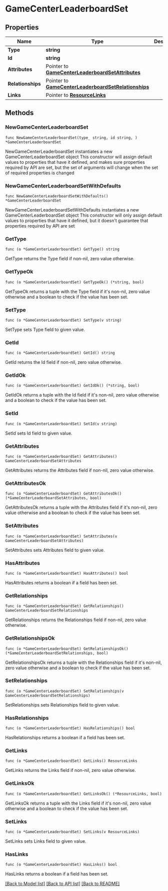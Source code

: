# GameCenterLeaderboardSet

## Properties

Name | Type | Description | Notes
------------ | ------------- | ------------- | -------------
**Type** | **string** |  | 
**Id** | **string** |  | 
**Attributes** | Pointer to [**GameCenterLeaderboardSetAttributes**](GameCenterLeaderboardSetAttributes.md) |  | [optional] 
**Relationships** | Pointer to [**GameCenterLeaderboardSetRelationships**](GameCenterLeaderboardSetRelationships.md) |  | [optional] 
**Links** | Pointer to [**ResourceLinks**](ResourceLinks.md) |  | [optional] 

## Methods

### NewGameCenterLeaderboardSet

`func NewGameCenterLeaderboardSet(type_ string, id string, ) *GameCenterLeaderboardSet`

NewGameCenterLeaderboardSet instantiates a new GameCenterLeaderboardSet object
This constructor will assign default values to properties that have it defined,
and makes sure properties required by API are set, but the set of arguments
will change when the set of required properties is changed

### NewGameCenterLeaderboardSetWithDefaults

`func NewGameCenterLeaderboardSetWithDefaults() *GameCenterLeaderboardSet`

NewGameCenterLeaderboardSetWithDefaults instantiates a new GameCenterLeaderboardSet object
This constructor will only assign default values to properties that have it defined,
but it doesn't guarantee that properties required by API are set

### GetType

`func (o *GameCenterLeaderboardSet) GetType() string`

GetType returns the Type field if non-nil, zero value otherwise.

### GetTypeOk

`func (o *GameCenterLeaderboardSet) GetTypeOk() (*string, bool)`

GetTypeOk returns a tuple with the Type field if it's non-nil, zero value otherwise
and a boolean to check if the value has been set.

### SetType

`func (o *GameCenterLeaderboardSet) SetType(v string)`

SetType sets Type field to given value.


### GetId

`func (o *GameCenterLeaderboardSet) GetId() string`

GetId returns the Id field if non-nil, zero value otherwise.

### GetIdOk

`func (o *GameCenterLeaderboardSet) GetIdOk() (*string, bool)`

GetIdOk returns a tuple with the Id field if it's non-nil, zero value otherwise
and a boolean to check if the value has been set.

### SetId

`func (o *GameCenterLeaderboardSet) SetId(v string)`

SetId sets Id field to given value.


### GetAttributes

`func (o *GameCenterLeaderboardSet) GetAttributes() GameCenterLeaderboardSetAttributes`

GetAttributes returns the Attributes field if non-nil, zero value otherwise.

### GetAttributesOk

`func (o *GameCenterLeaderboardSet) GetAttributesOk() (*GameCenterLeaderboardSetAttributes, bool)`

GetAttributesOk returns a tuple with the Attributes field if it's non-nil, zero value otherwise
and a boolean to check if the value has been set.

### SetAttributes

`func (o *GameCenterLeaderboardSet) SetAttributes(v GameCenterLeaderboardSetAttributes)`

SetAttributes sets Attributes field to given value.

### HasAttributes

`func (o *GameCenterLeaderboardSet) HasAttributes() bool`

HasAttributes returns a boolean if a field has been set.

### GetRelationships

`func (o *GameCenterLeaderboardSet) GetRelationships() GameCenterLeaderboardSetRelationships`

GetRelationships returns the Relationships field if non-nil, zero value otherwise.

### GetRelationshipsOk

`func (o *GameCenterLeaderboardSet) GetRelationshipsOk() (*GameCenterLeaderboardSetRelationships, bool)`

GetRelationshipsOk returns a tuple with the Relationships field if it's non-nil, zero value otherwise
and a boolean to check if the value has been set.

### SetRelationships

`func (o *GameCenterLeaderboardSet) SetRelationships(v GameCenterLeaderboardSetRelationships)`

SetRelationships sets Relationships field to given value.

### HasRelationships

`func (o *GameCenterLeaderboardSet) HasRelationships() bool`

HasRelationships returns a boolean if a field has been set.

### GetLinks

`func (o *GameCenterLeaderboardSet) GetLinks() ResourceLinks`

GetLinks returns the Links field if non-nil, zero value otherwise.

### GetLinksOk

`func (o *GameCenterLeaderboardSet) GetLinksOk() (*ResourceLinks, bool)`

GetLinksOk returns a tuple with the Links field if it's non-nil, zero value otherwise
and a boolean to check if the value has been set.

### SetLinks

`func (o *GameCenterLeaderboardSet) SetLinks(v ResourceLinks)`

SetLinks sets Links field to given value.

### HasLinks

`func (o *GameCenterLeaderboardSet) HasLinks() bool`

HasLinks returns a boolean if a field has been set.


[[Back to Model list]](../README.md#documentation-for-models) [[Back to API list]](../README.md#documentation-for-api-endpoints) [[Back to README]](../README.md)


